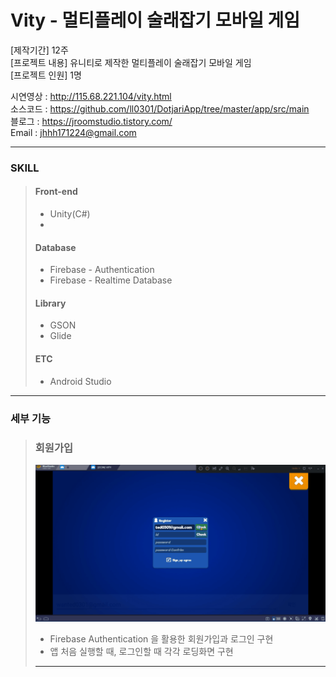 # Vity - 멀티플레이 술래잡기 모바일 게임  

[제작기간] 12주     
[프로젝트 내용] 유니티로 제작한 멀티플레이 술래잡기 모바일 게임  
[프로젝트 인원] 1명    

시연영상 : <http://115.68.221.104/vity.html>    
소스코드 : <https://github.com/ll0301/DotjariApp/tree/master/app/src/main>    
블로그 : <https://jroomstudio.tistory.com/>    
Email : <jhhh171224@gmail.com>    
* * *
### SKILL
  > #### Front-end   
  >  * Unity(C#)
  >  * 
  > #### Database   
  >  * Firebase - Authentication    
  >  * Firebase - Realtime Database    
  > #### Library    
  >  * GSON
  >  * Glide
  > #### ETC   
  >  * Android Studio
* * *
### 세부 기능 
  > ### 회원가입 
  > <img src="./github_image/vity_register.gif"></img>
  > * Firebase Authentication 을 활용한 회원가입과 로그인 구현 
  > * 앱 처음 실행할 때, 로그인할 때 각각 로딩화면 구현 
  > * * *
